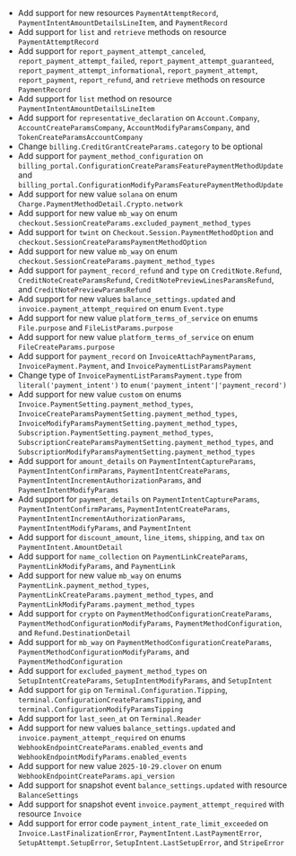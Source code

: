 * Add support for new resources `PaymentAttemptRecord`, `PaymentIntentAmountDetailsLineItem`, and `PaymentRecord`
* Add support for `list` and `retrieve` methods on resource `PaymentAttemptRecord`
* Add support for `report_payment_attempt_canceled`, `report_payment_attempt_failed`, `report_payment_attempt_guaranteed`, `report_payment_attempt_informational`, `report_payment_attempt`, `report_payment`, `report_refund`, and `retrieve` methods on resource `PaymentRecord`
* Add support for `list` method on resource `PaymentIntentAmountDetailsLineItem`
* Add support for `representative_declaration` on `Account.Company`, `AccountCreateParamsCompany`, `AccountModifyParamsCompany`, and `TokenCreateParamsAccountCompany`
* Change `billing.CreditGrantCreateParams.category` to be optional
* Add support for `payment_method_configuration` on `billing_portal.ConfigurationCreateParamsFeaturePaymentMethodUpdate` and `billing_portal.ConfigurationModifyParamsFeaturePaymentMethodUpdate`
* Add support for new value `solana` on enum `Charge.PaymentMethodDetail.Crypto.network`
* Add support for new value `mb_way` on enum `checkout.SessionCreateParams.excluded_payment_method_types`
* Add support for `twint` on `Checkout.Session.PaymentMethodOption` and `checkout.SessionCreateParamsPaymentMethodOption`
* Add support for new value `mb_way` on enum `checkout.SessionCreateParams.payment_method_types`
* Add support for `payment_record_refund` and `type` on `CreditNote.Refund`, `CreditNoteCreateParamsRefund`, `CreditNotePreviewLinesParamsRefund`, and `CreditNotePreviewParamsRefund`
* Add support for new values `balance_settings.updated` and `invoice.payment_attempt_required` on enum `Event.type`
* Add support for new value `platform_terms_of_service` on enums `File.purpose` and `FileListParams.purpose`
* Add support for new value `platform_terms_of_service` on enum `FileCreateParams.purpose`
* Add support for `payment_record` on `InvoiceAttachPaymentParams`, `InvoicePayment.Payment`, and `InvoicePaymentListParamsPayment`
* Change type of `InvoicePaymentListParamsPayment.type` from `literal('payment_intent')` to `enum('payment_intent'|'payment_record')`
* Add support for new value `custom` on enums `Invoice.PaymentSetting.payment_method_types`, `InvoiceCreateParamsPaymentSetting.payment_method_types`, `InvoiceModifyParamsPaymentSetting.payment_method_types`, `Subscription.PaymentSetting.payment_method_types`, `SubscriptionCreateParamsPaymentSetting.payment_method_types`, and `SubscriptionModifyParamsPaymentSetting.payment_method_types`
* Add support for `amount_details` on `PaymentIntentCaptureParams`, `PaymentIntentConfirmParams`, `PaymentIntentCreateParams`, `PaymentIntentIncrementAuthorizationParams`, and `PaymentIntentModifyParams`
* Add support for `payment_details` on `PaymentIntentCaptureParams`, `PaymentIntentConfirmParams`, `PaymentIntentCreateParams`, `PaymentIntentIncrementAuthorizationParams`, `PaymentIntentModifyParams`, and `PaymentIntent`
* Add support for `discount_amount`, `line_items`, `shipping`, and `tax` on `PaymentIntent.AmountDetail`
* Add support for `name_collection` on `PaymentLinkCreateParams`, `PaymentLinkModifyParams`, and `PaymentLink`
* Add support for new value `mb_way` on enums `PaymentLink.payment_method_types`, `PaymentLinkCreateParams.payment_method_types`, and `PaymentLinkModifyParams.payment_method_types`
* Add support for `crypto` on `PaymentMethodConfigurationCreateParams`, `PaymentMethodConfigurationModifyParams`, `PaymentMethodConfiguration`, and `Refund.DestinationDetail`
* Add support for `mb_way` on `PaymentMethodConfigurationCreateParams`, `PaymentMethodConfigurationModifyParams`, and `PaymentMethodConfiguration`
* Add support for `excluded_payment_method_types` on `SetupIntentCreateParams`, `SetupIntentModifyParams`, and `SetupIntent`
* Add support for `gip` on `Terminal.Configuration.Tipping`, `terminal.ConfigurationCreateParamsTipping`, and `terminal.ConfigurationModifyParamsTipping`
* Add support for `last_seen_at` on `Terminal.Reader`
* Add support for new values `balance_settings.updated` and `invoice.payment_attempt_required` on enums `WebhookEndpointCreateParams.enabled_events` and `WebhookEndpointModifyParams.enabled_events`
* Add support for new value `2025-10-29.clover` on enum `WebhookEndpointCreateParams.api_version`
* Add support for snapshot event `balance_settings.updated` with resource `BalanceSettings`
* Add support for snapshot event `invoice.payment_attempt_required` with resource `Invoice`
* Add support for error code `payment_intent_rate_limit_exceeded` on `Invoice.LastFinalizationError`, `PaymentIntent.LastPaymentError`, `SetupAttempt.SetupError`, `SetupIntent.LastSetupError`, and `StripeError`